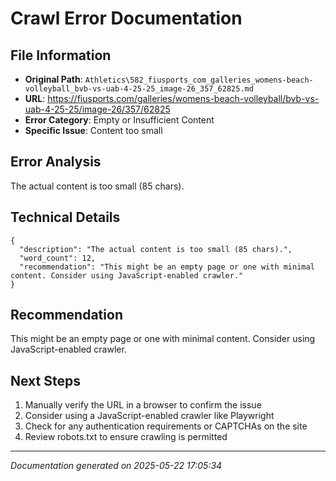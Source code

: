 # Crawl Error Documentation

## File Information
- **Original Path**: `Athletics\582_fiusports_com_galleries_womens-beach-volleyball_bvb-vs-uab-4-25-25_image-26_357_62825.md`
- **URL**: https://fiusports.com/galleries/womens-beach-volleyball/bvb-vs-uab-4-25-25/image-26/357/62825
- **Error Category**: Empty or Insufficient Content
- **Specific Issue**: Content too small

## Error Analysis
The actual content is too small (85 chars).

## Technical Details
```
{
  "description": "The actual content is too small (85 chars).",
  "word_count": 12,
  "recommendation": "This might be an empty page or one with minimal content. Consider using JavaScript-enabled crawler."
}
```

## Recommendation
This might be an empty page or one with minimal content. Consider using JavaScript-enabled crawler.

## Next Steps
1. Manually verify the URL in a browser to confirm the issue
2. Consider using a JavaScript-enabled crawler like Playwright
3. Check for any authentication requirements or CAPTCHAs on the site
4. Review robots.txt to ensure crawling is permitted

---
*Documentation generated on 2025-05-22 17:05:34*
